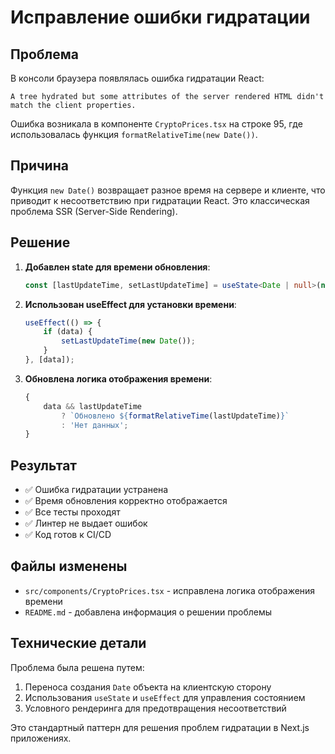 # Исправление ошибки гидратации

## Проблема

В консоли браузера появлялась ошибка гидратации React:

```
A tree hydrated but some attributes of the server rendered HTML didn't match the client properties.
```

Ошибка возникала в компоненте `CryptoPrices.tsx` на строке 95, где использовалась функция `formatRelativeTime(new Date())`.

## Причина

Функция `new Date()` возвращает разное время на сервере и клиенте, что приводит к несоответствию при гидратации React. Это классическая проблема SSR (Server-Side Rendering).

## Решение

1. **Добавлен state для времени обновления**:

    ```typescript
    const [lastUpdateTime, setLastUpdateTime] = useState<Date | null>(null);
    ```

2. **Использован useEffect для установки времени**:

    ```typescript
    useEffect(() => {
        if (data) {
            setLastUpdateTime(new Date());
        }
    }, [data]);
    ```

3. **Обновлена логика отображения времени**:
    ```typescript
    {
        data && lastUpdateTime
            ? `Обновлено ${formatRelativeTime(lastUpdateTime)}`
            : 'Нет данных';
    }
    ```

## Результат

- ✅ Ошибка гидратации устранена
- ✅ Время обновления корректно отображается
- ✅ Все тесты проходят
- ✅ Линтер не выдает ошибок
- ✅ Код готов к CI/CD

## Файлы изменены

- `src/components/CryptoPrices.tsx` - исправлена логика отображения времени
- `README.md` - добавлена информация о решении проблемы

## Технические детали

Проблема была решена путем:

1. Переноса создания `Date` объекта на клиентскую сторону
2. Использования `useState` и `useEffect` для управления состоянием
3. Условного рендеринга для предотвращения несоответствий

Это стандартный паттерн для решения проблем гидратации в Next.js приложениях.
